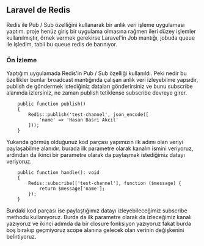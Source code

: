 ## Laravel de Redis

Redis ile Pub / Sub özelliğini kullanarak bir anlık veri işleme uygulaması yaptım. proje henüz giriş bir uygulama olmasına rağmen ileri düzey işlemler kullanılmıştır, örnek vermek gerekirse Laravel'in Job mantığı, jobuda queue ile işledim, tabii bu queue redis de barınıyor.

### Ön İzleme

Yaptığım uygulamada Redis'in Pub / Sub özelliği kullanıldı. Peki nedir bu özellikler bunlar broadcast mantığında çalışan anlık veri izleyebilme yapsıdır, publish de göndermek istediğiniz dataları gönderirsiniz ve bunu subscribe alanında izlersiniz, ne zaman publish tetiklense subscribe devreye girer.

```
    public function publish() 
    {
        Redis::publish('test-channel', json_encode([
            'name' => 'Hasan Basri Akcıl'
        ]));
    }
````

Yukarıda görmüş olduğunuz kod parçası yapımızın ilk adımı olan veriyi paylaşabilme alanıdır. burada ilk parametre olarak kanalın ismini veriyoruz, ardından da ikinci bir parametre olarak da paylaşmak istediğimiz datayı veriyoruz.


````
    public function handle(): void
    {
        Redis::subscribe(['test-channel'], function ($message) {
            return $message['name'];
        });
    }
````

Burdaki kod parçası ise paylaştığımız datayı izleyebileceğimiz subscribe methodu kullanıyoruz. Burda da ilk parametre olarak da izleceğimiz kanalı yazıyoruz ve ikinci adımda da bir closure fonksiyon yazıyoruz fakat burda boş bırakıp geçmiyoruz scope alanına gelecek olan verinin değişkenini belirtiyoruz.